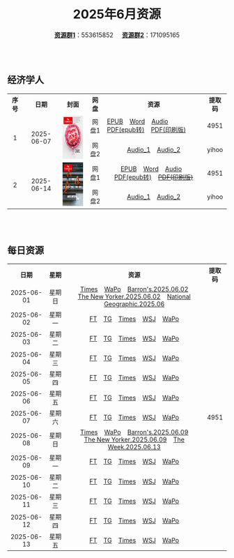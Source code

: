 <div align="center">

# 2025年6月资源

[**资源群1**](https://qm.qq.com/q/p2QRKKD9oA)：553615852 &nbsp;&nbsp;&nbsp;&nbsp;[**资源群2**](https://qm.qq.com/q/XNwz6qD0IO)：171095165

</div>
<br>
<br>

## 经济学人

<table align="center">
        <tr>
            <th align="center">序号</th>
            <th align="center">日期</th>
            <th align="center">封面</th>
            <th align="center">网盘</th>
            <th align="center">资源</th>
            <th align="center">提取码</th>
        </tr>
        <tr>
            <td rowspan="2" align="center">1</td>
            <td rowspan="2" align="center">2025-06-07</td>
            <td rowspan="2" align="center">
                <img src="https://raw.githubusercontent.com/yihoowong/yihoo/refs/heads/main/asset/images/20250607_DE_EU.webp" width="75" height="100">
            </td>
            <td align="center">网盘1</td>
            <td>
                <a href="https://url12.ctfile.com/f/47748612-1512533674-52676e">EPUB</a>&nbsp;&nbsp;&nbsp;
                <a href="https://url12.ctfile.com/f/47748612-1512531583-082b35">Word</a>&nbsp;&nbsp;&nbsp;
                <a href="https://url12.ctfile.com/f/47748612-1512531376-21f0ce">Audio</a>&nbsp;&nbsp;&nbsp;
                <a href="https://url12.ctfile.com/f/47748612-1512532003-585ad6">PDF(epub转)</a>&nbsp;&nbsp;&nbsp;
                <a href="https://url12.ctfile.com/f/47748612-1512988618-998ccd">PDF(印刷版)</a>
            </td>
            <td align="center">4951</td>
        </tr>
        <tr>
            <td align="center">网盘2</td>
            <td align="center">
                <a href="https://yihoo.lanzouo.com/i5Ay52y6awrc">Audio_1</a>&nbsp;&nbsp;&nbsp;
                <a href="https://yihoo.lanzouo.com/ivrL32y6aowj">Audio_2</a>
            </td>
            <td align="center">yihoo</td>
        </tr>
        <tr>
            <td rowspan="2" align="center">2</td>
            <td rowspan="2" align="center">2025-06-14</td>
            <td rowspan="2" align="center">
                <img src="https://raw.githubusercontent.com/yihoowong/yihoo/refs/heads/main/asset/images/20250614_DE_EU.webp" width="75" height="100">
            </td>
            <td align="center">网盘1</td>
            <td align="center">
                <a href="https://url12.ctfile.com/f/47748612-1515500281-f1c265">EPUB</a>&nbsp;&nbsp;&nbsp;
                <a href="https://url12.ctfile.com/f/47748612-1515499942-be544f">Word</a>&nbsp;&nbsp;&nbsp;
                <a href="https://url12.ctfile.com/f/47748612-1515498565-26038d">Audio</a>&nbsp;&nbsp;&nbsp;
                <a href="https://url12.ctfile.com/f/47748612-1515500044-362a34">PDF(epub转)</a>&nbsp;&nbsp;&nbsp;
                <s><a href="">PDF(印刷版)</a></s>
            </td>
            <td align="center">4951</td>
        </tr>
        <tr>
            <td align="center">网盘2</td>
            <td align="center">
                <a href="https://yihoo.lanzouo.com/iQdKG2yodx1i">Audio_1</a>&nbsp;&nbsp;&nbsp;
                <a href="https://yihoo.lanzouo.com/ik9rr2yod87e">Audio_2</a>
            </td>
            <td align="center">yihoo</td>
        </tr>
</table>

<br>
<br>
        
## 每日资源

<table align="center">
        <tr>
            <th align="center">日期</th>
            <th align="center">星期</th>
            <th align="center">资源</th>
            <th align="center">提取码</th>
        </tr>
        <tr>
            <td align="center">2025-06-01</td>
            <td align="center">星期日</td>
            <td align="center">
                <a href="https://url12.ctfile.com/f/47748612-1510591939-cc73e4">Times</a>&nbsp;&nbsp;&nbsp;
                <a href="https://url12.ctfile.com/f/47748612-1510591612-ba5b1d">WaPo</a>&nbsp;&nbsp;&nbsp;
                <a href="https://url12.ctfile.com/f/47748612-1510592089-415c46">Barron's.2025.06.02</a><br>
                <a href="https://url12.ctfile.com/f/47748612-1510592278-3e0156">The New Yorker.2025.06.02</a>&nbsp;&nbsp;&nbsp;
                <a href="https://url12.ctfile.com/f/47748612-1510592209-182b2d">National Geographic.2025.06</a>
            </td>
            <td rowspan="31" align="center">4951</td>
        </tr>
        <tr>
            <td align="center">2025-06-02</td>
            <td align="center">星期一</td>
            <td align="center">
                <a href="https://url12.ctfile.com/f/47748612-1510775434-34d035">FT</a>&nbsp;&nbsp;&nbsp;
                <a href="https://url12.ctfile.com/f/47748612-1510775614-9bd65f">TG</a>&nbsp;&nbsp;&nbsp;
                <a href="https://url12.ctfile.com/f/47748612-1510775485-ab7e20">Times</a>&nbsp;&nbsp;&nbsp;
                <a href="https://url12.ctfile.com/f/47748612-1510775392-10b01d">WSJ</a>&nbsp;&nbsp;&nbsp;
                <a href="https://url12.ctfile.com/f/47748612-1510775404-171e62">WaPo</a>
            </td>
        </tr>
        <tr>
            <td align="center">2025-06-03</td>
            <td align="center">星期二</td>
            <td align="center">
                <a href="https://url12.ctfile.com/f/47748612-1511337994-09183b">FT</a>&nbsp;&nbsp;&nbsp;
                <a href="https://url12.ctfile.com/f/47748612-1511338843-b0b2ed">TG</a>&nbsp;&nbsp;&nbsp;
                <a href="https://url12.ctfile.com/f/47748612-1511338297-98605c">Times</a>&nbsp;&nbsp;&nbsp;
                <a href="https://url12.ctfile.com/f/47748612-1511337751-4d5976">WSJ</a>&nbsp;&nbsp;&nbsp;
                <a href="https://url12.ctfile.com/f/47748612-1511337826-5a4459">WaPo</a>
            </td>
        </tr>
        <tr>
            <td align="center">2025-06-04</td>
            <td align="center">星期三</td>
            <td align="center">
                <a href="https://url12.ctfile.com/f/47748612-1511917240-42d60e">FT</a>&nbsp;&nbsp;&nbsp;
                <a href="https://url12.ctfile.com/f/47748612-1511917606-639140">TG</a>&nbsp;&nbsp;&nbsp;
                <a href="https://url12.ctfile.com/f/47748612-1511917552-78356c">Times</a>&nbsp;&nbsp;&nbsp;
                <a href="https://url12.ctfile.com/f/47748612-1511917183-b6eb81">WSJ</a>&nbsp;&nbsp;&nbsp;
                <a href="https://url12.ctfile.com/f/47748612-1511917198-e4304d">WaPo</a>
            </td>
        </tr>
        <tr>
            <td align="center">2025-06-05</td>
            <td align="center">星期四</td>
            <td align="center">
                <a href="https://url12.ctfile.com/f/47748612-1512250990-fb154e">FT</a>&nbsp;&nbsp;&nbsp;
                <a href="https://url12.ctfile.com/f/47748612-1512251899-c5037d">TG</a>&nbsp;&nbsp;&nbsp;
                <a href="https://url12.ctfile.com/f/47748612-1512251509-a69f89">Times</a>&nbsp;&nbsp;&nbsp;
                <a href="https://url12.ctfile.com/f/47748612-1512249922-d8d89c">WSJ</a>&nbsp;&nbsp;&nbsp;
                <a href="https://url12.ctfile.com/f/47748612-1512250279-8fcb25">WaPo</a>
            </td>
        </tr>
        <tr>
            <td align="center">2025-06-06</td>
            <td align="center">星期五</td>
            <td align="center">
                <a href="https://url12.ctfile.com/f/47748612-1512716743-ed542e">FT</a>&nbsp;&nbsp;&nbsp;
                <a href="https://url12.ctfile.com/f/47748612-1512717475-060679">TG</a>&nbsp;&nbsp;&nbsp;
                <a href="https://url12.ctfile.com/f/47748612-1512716857-fe059a">Times</a>&nbsp;&nbsp;&nbsp;
                <a href="https://url12.ctfile.com/f/47748612-1512716527-c42d38">WSJ</a>&nbsp;&nbsp;&nbsp;
                <a href="https://url12.ctfile.com/f/47748612-1512716662-f54f5a">WaPo</a>
            </td>
        </tr>
        <tr>
            <td align="center">2025-06-07</td>
            <td align="center">星期六</td>
            <td align="center">
                <a href="https://url12.ctfile.com/f/47748612-1513261678-e2c1aa">FT</a>&nbsp;&nbsp;&nbsp;
                <a href="https://url12.ctfile.com/f/47748612-1513261969-962160">TG</a>&nbsp;&nbsp;&nbsp;
                <a href="https://url12.ctfile.com/f/47748612-1513261804-85ee2f">Times</a>&nbsp;&nbsp;&nbsp;
                <a href="https://url12.ctfile.com/f/47748612-1513261591-94f6dd">WSJ</a>&nbsp;&nbsp;&nbsp;
                <a href="https://url12.ctfile.com/f/47748612-1513261636-3be535">WaPo</a>
            </td>
        </tr>
        <tr>
            <td align="center">2025-06-08</td>
            <td align="center">星期日</td>
            <td align="center">
                <a href="https://url12.ctfile.com/f/47748612-1513605523-ef4013">Times</a>&nbsp;&nbsp;&nbsp;
                <a href="https://url12.ctfile.com/f/47748612-1513604332-15aa56">WaPo</a>&nbsp;&nbsp;&nbsp;
                <a href="https://url12.ctfile.com/f/47748612-1513606318-45a2eb">Barron's.2025.06.09</a><br>
                <a href="https://url12.ctfile.com/f/47748612-1513606438-e88776">The New Yorker.2025.06.09</a>&nbsp;&nbsp;&nbsp;
                <a href="https://url12.ctfile.com/f/47748612-1513606480-518704">The Week.2025.06.13</a>
            </td>
        </tr>
        <tr>
            <td align="center">2025-06-09</td>
            <td align="center">星期一</td>
            <td align="center">
                <a href="https://url12.ctfile.com/f/47748612-1514515879-294fd1">FT</a>&nbsp;&nbsp;&nbsp;
                <a href="https://url12.ctfile.com/f/47748612-1514516314-b37139">TG</a>&nbsp;&nbsp;&nbsp;
                <a href="https://url12.ctfile.com/f/47748612-1514516119-695a14">Times</a>&nbsp;&nbsp;&nbsp;
                <a href="https://url12.ctfile.com/f/47748612-1514515579-922e45">WSJ</a>&nbsp;&nbsp;&nbsp;
                <a href="https://url12.ctfile.com/f/47748612-1514515654-138de2">WaPo</a>
            </td>
        </tr>
        <tr>
            <td align="center">2025-06-10</td>
            <td align="center">星期二</td>
            <td align="center">
                <a href="https://url12.ctfile.com/f/47748612-1514769826-a1d9d1">FT</a>&nbsp;&nbsp;&nbsp;
                <a href="https://url12.ctfile.com/f/47748612-1514770903-23a5c9">TG</a>&nbsp;&nbsp;&nbsp;
                <a href="https://url12.ctfile.com/f/47748612-1514769919-762ef1">Times</a>&nbsp;&nbsp;&nbsp;
                <a href="https://url12.ctfile.com/f/47748612-1514769745-8ad0be">WSJ</a>&nbsp;&nbsp;&nbsp;
                <a href="https://url12.ctfile.com/f/47748612-1514793025-ebb50e">WaPo</a>
            </td>
        </tr>
        <tr>
            <td align="center">2025-06-11</td>
            <td align="center">星期三</td>
            <td align="center">
                <a href="https://url12.ctfile.com/f/47748612-1515001213-82af33">FT</a>&nbsp;&nbsp;&nbsp;
                <a href="https://url12.ctfile.com/f/47748612-1515002077-2b4fea">TG</a>&nbsp;&nbsp;&nbsp;
                <a href="https://url12.ctfile.com/f/47748612-1515001849-70017e">Times</a>&nbsp;&nbsp;&nbsp;
                <a href="https://url12.ctfile.com/f/47748612-1515000997-afa583">WSJ</a>&nbsp;&nbsp;&nbsp;
                <a href="https://url12.ctfile.com/f/47748612-1515001084-2b501a">WaPo</a>
            </td>
        </tr>
        <tr>
            <td align="center">2025-06-12</td>
            <td align="center">星期四</td>
            <td align="center">
                <a href="https://url12.ctfile.com/f/47748612-1515378307-7b578a">FT</a>&nbsp;&nbsp;&nbsp;
                <a href="https://url12.ctfile.com/f/47748612-1515379255-fcc9ba">TG</a>&nbsp;&nbsp;&nbsp;
                <a href="https://url12.ctfile.com/f/47748612-1515378691-6a7294">Times</a>&nbsp;&nbsp;&nbsp;
                <a href="https://url12.ctfile.com/f/47748612-1515377851-205b61">WSJ</a>&nbsp;&nbsp;&nbsp;
                <a href="https://url12.ctfile.com/f/47748612-1515378106-12387e">WaPo</a>
            </td>
        </tr>
        <tr>
            <td align="center">2025-06-13</td>
            <td align="center">星期五</td>
            <td align="center">
                <a href="https://url12.ctfile.com/f/47748612-1515998284-a33cce">FT</a>&nbsp;&nbsp;&nbsp;
                <a href="https://url12.ctfile.com/f/47748612-1515998611-dbc20e">TG</a>&nbsp;&nbsp;&nbsp;
                <a href="https://url12.ctfile.com/f/47748612-1515998362-5bfcaf">Times</a>&nbsp;&nbsp;&nbsp;
                <a href="https://url12.ctfile.com/f/47748612-1515998032-3e2a14">WSJ</a>&nbsp;&nbsp;&nbsp;
                <a href="https://url12.ctfile.com/f/47748612-1515998083-3558c8">WaPo</a>
            </td>
        </tr>
</table>
